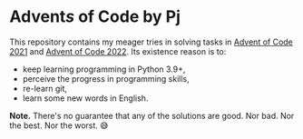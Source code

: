 Advent*s* of Code by Pj
=========================

This repository contains my meager tries in solving tasks in [Advent of Code 2021](https://adventofcode.com/2021)
and [Advent of Code 2022](https://adventofcode.com/2022). Its existence reason is to:

* keep learning programming in Python 3.9+,
* perceive the progress in programming skills,
* re-learn git,
* learn some new words in English.

**Note.** There's no guarantee that any of the solutions are good. Nor bad. Nor the best. Nor the worst. 😅